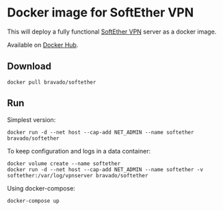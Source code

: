 # Docker image for SoftEther VPN

This will deploy a fully functional [SoftEther VPN](https://www.softether.org) server as a docker image.

Available on [Docker Hub](https://hub.docker.com/r/bravado/softether/).

## Download

    docker pull bravado/softether

## Run


Simplest version:

    docker run -d --net host --cap-add NET_ADMIN --name softether bravado/softether

To keep configuration and logs in a data container:

    docker volume create --name softether
    docker run -d --net host --cap-add NET_ADMIN --name softether -v softether:/var/log/vpnserver bravado/softether

Using docker-compose:

    docker-compose up

